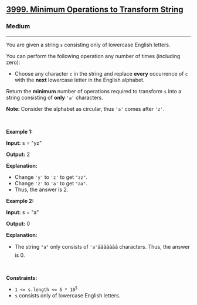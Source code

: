 <h2><a href="https://leetcode.com/problems/minimum-operations-to-transform-string">3999. Minimum Operations to Transform String</a></h2><h3>Medium</h3><hr><p>You are given a string <code>s</code> consisting only of lowercase English letters.</p>

<p>You can perform the following operation any number of times (including zero):</p>

<ul>
	<li>
	<p>Choose any character <code>c</code> in the string and replace <strong>every</strong> occurrence of <code>c</code> with the <strong>next</strong> lowercase letter in the English alphabet.</p>
	</li>
</ul>

<p>Return the <strong>minimum</strong> number of operations required to transform <code>s</code> into a string consisting of <strong>only</strong> <code>&#39;a&#39;</code> characters.</p>

<p><strong>Note: </strong>Consider the alphabet as circular, thus <code>&#39;a&#39;</code> comes after <code>&#39;z&#39;</code>.</p>

<p>&nbsp;</p>
<p><strong class="example">Example 1:</strong></p>

<div class="example-block">
<p><strong>Input:</strong> <span class="example-io">s = &quot;yz&quot;</span></p>

<p><strong>Output:</strong> <span class="example-io">2</span></p>

<p><strong>Explanation:</strong></p>

<ul>
	<li>Change <code>&#39;y&#39;</code> to <code>&#39;z&#39;</code> to get <code>&quot;zz&quot;</code>.</li>
	<li>Change <code>&#39;z&#39;</code> to <code>&#39;a&#39;</code> to get <code>&quot;aa&quot;</code>.</li>
	<li>Thus, the answer is 2.</li>
</ul>
</div>

<p><strong class="example">Example 2:</strong></p>

<div class="example-block">
<p><strong>Input:</strong> <span class="example-io">s = &quot;a&quot;</span></p>

<p><strong>Output:</strong> <span class="example-io">0</span></p>

<p><strong>Explanation:</strong></p>

<ul>
	<li>The string <code>&quot;a&quot;</code> only consists of <code>&#39;a&#39;</code>âââââââ characters. Thus, the answer is 0.</li>
</ul>
</div>

<p>&nbsp;</p>
<p><strong>Constraints:</strong></p>

<ul>
	<li><code>1 &lt;= s.length &lt;= 5 * 10<sup>5</sup></code></li>
	<li><code>s</code> consists only of lowercase English letters.</li>
</ul>
